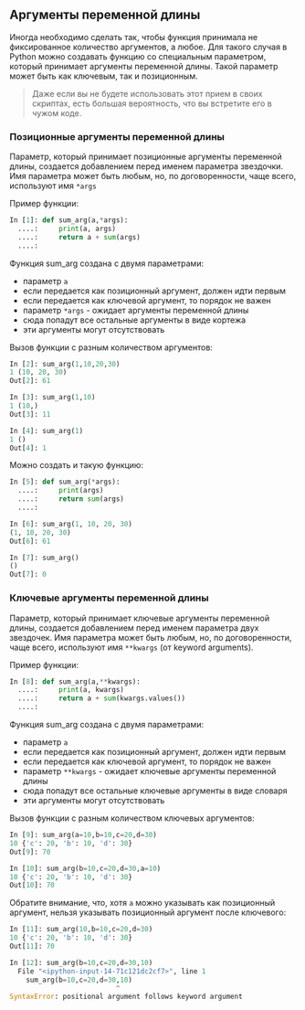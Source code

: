 ## Аргументы переменной длины

Иногда необходимо сделать так, чтобы функция принимала не фиксированное количество аргументов, а любое.
Для такого случая в Python можно создавать функцию со специальным параметром, который принимает аргументы переменной длины.
Такой параметр может быть как ключевым, так и позиционным.


> Даже если вы не будете использовать этот прием в своих скриптах, есть большая вероятность, что вы встретите его в чужом коде.

### Позиционные аргументы переменной длины

Параметр, который принимает позиционные аргументы переменной длины, создается добавлением перед именем параметра звездочки.
Имя параметра может быть любым, но, по договоренности, чаще всего, используют имя ```*args```

Пример функции:
```python
In [1]: def sum_arg(a,*args):
  ....:     print(a, args)
  ....:     return a + sum(args)
  ....: 
```

Функция sum_arg создана с двумя параметрами:
* параметр ```a```
 * если передается как позиционный аргумент, должен идти первым
 * если передается как ключевой аргумент, то порядок не важен
* параметр ```*args``` - ожидает аргументы переменной длины
 * сюда попадут все остальные аргументы в виде кортежа
 * эти аргументы могут отсутствовать

Вызов функции с разным количеством аргументов:
```python
In [2]: sum_arg(1,10,20,30)
1 (10, 20, 30)
Out[2]: 61

In [3]: sum_arg(1,10)
1 (10,)
Out[3]: 11

In [4]: sum_arg(1)
1 ()
Out[4]: 1
```

Можно создать и такую функцию:
```python
In [5]: def sum_arg(*args):
  ....:     print(args)
  ....:     return sum(args)
  ....: 

In [6]: sum_arg(1, 10, 20, 30)
(1, 10, 20, 30)
Out[6]: 61

In [7]: sum_arg()
()
Out[7]: 0
```

### Ключевые аргументы переменной длины

Параметр, который принимает ключевые аргументы переменной длины, создается добавлением перед именем параметра двух звездочек.
Имя параметра может быть любым, но, по договоренности, чаще всего, используют имя ```**kwargs``` (от keyword arguments).


Пример функции:
```python
In [8]: def sum_arg(a,**kwargs):
  ....:     print(a, kwargs)
  ....:     return a + sum(kwargs.values())
  ....: 
```

Функция sum_arg создана с двумя параметрами:
* параметр ```a```
 * если передается как позиционный аргумент, должен идти первым
 * если передается как ключевой аргумент, то порядок не важен
* параметр ```**kwargs``` - ожидает ключевые аргументы переменной длины
 * сюда попадут все остальные ключевые аргументы в виде словаря
 * эти аргументы могут отсутствовать

Вызов функции с разным количеством ключевых аргументов:
```python
In [9]: sum_arg(a=10,b=10,c=20,d=30)
10 {'c': 20, 'b': 10, 'd': 30}
Out[9]: 70

In [10]: sum_arg(b=10,c=20,d=30,a=10)
10 {'c': 20, 'b': 10, 'd': 30}
Out[10]: 70
```

Обратите внимание, что, хотя ```a``` можно указывать как позиционный аргумент, нельзя указывать позиционный аргумент после ключевого:
```python
In [11]: sum_arg(10,b=10,c=20,d=30)
10 {'c': 20, 'b': 10, 'd': 30}
Out[11]: 70

In [12]: sum_arg(b=10,c=20,d=30,10)
  File "<ipython-input-14-71c121dc2cf7>", line 1
    sum_arg(b=10,c=20,d=30,10)
                          ^
SyntaxError: positional argument follows keyword argument
```

